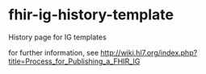 # fhir-ig-history-template

History page for IG templates

for further information, see <http://wiki.hl7.org/index.php?title=Process_for_Publishing_a_FHIR_IG>

